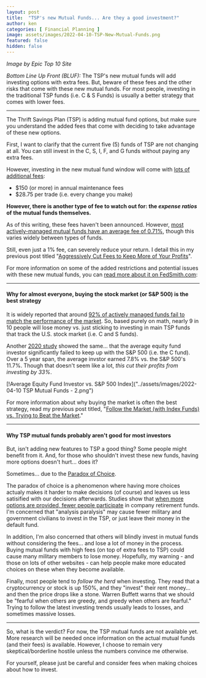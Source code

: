 ```yaml
---
layout: post
title:  "TSP's new Mutual Funds... Are they a good investment?"
author: ken
categories: [ Financial Planning ]
image: assets/images/2022-04-10-TSP-New-Mutual-Funds.png
featured: false
hidden: false
---
```

_Image by Epic Top 10 Site_

*Bottom Line Up Front (BLUF):*  The TSP's new mutual funds will add investing options with extra fees.  But, beware of these fees and the other risks that come with these new mutual funds.  For most people, investing in the traditional TSP funds (i.e. C & S Funds) is usually a better strategy that comes with lower fees.

------------- 

The Thrift Savings Plan (TSP) is adding mutual fund options, but make sure you understand the added fees that come with deciding to take advantage of these new options.

First, I want to clarify that the current five (5) funds of TSP are not changing at all.  You can still invest in the C, S, I, F, and G funds without paying any extra fees.

However, investing in the new mutual fund window will come with [lots of additional fees](https://www.fedsmith.com/2022/04/07/is-tsp-mutual-fund-window-worth-using/):

- $150 (or more) in annual maintenance fees
- $28.75 per trade (i.e. every change you make)

**However, there is another type of fee to watch out for: the _expense ratios_ of the mutual funds themselves.**

As of this writing, these fees haven't been announced.  However, [most actively-managed mutual funds have an average fee of 0.71%](https://www.thebalance.com/average-expense-ratios-for-mutual-funds-2466612), though this varies widely between types of funds.

Still, even just a 1% fee, can severely reduce your return.  I detail this in my previous post titled "[Aggressively Cut Fees to Keep More of Your Profits](https://www.militaryinvestor.org/Aggressively-Cut-Fees-to-Keep-More-of-Your-Profits/)".

For more information on some of the added restrictions and potential issues with these new mutual funds, you can [read more about it on FedSmith.com](https://www.fedsmith.com/2022/04/07/is-tsp-mutual-fund-window-worth-using/):

--------------

#### Why for almost everyone, buying the stock market (or S&P 500) is the best strategy

It is widely reported that around [92% of actively managed funds fail to match the performance of the market](https://www.bankrate.com/investing/active-versus-passive/). So, based purely on math, nearly 9 in 10 people will lose money vs. just sticking to investing in main TSP funds that track the U.S. stock market (i.e. C and S funds).

Another [2020 study](https://wealthwatchadvisors.com/wp-content/uploads/2020/03/QAIB_PremiumEdition2020_WWA.pdf) showed the same... that the average equity fund investor significantly failed to keep up with the S&P 500 (i.e. the C fund).  Over a 5 year span, the average invstor earned 7.8% vs. the S&P 500's 11.7%.  Though that doesn't seem like a lot, *this cut their profits from investing by 33%*. 

[!Average Equity Fund Investor vs. S&P 500 Index]("../assets/images/2022-04-10 TSP Mutual Funds - 2.png")

For more information about why buying the market is often the best strategy, read my previous post titled, "[Follow the Market (with Index Funds) vs. Trying to Beat the Market](https://www.militaryinvestor.org/Follow-the-Market/)."

-------------

#### Why TSP mutual funds probably aren't good for most investors

But, isn't adding new features to TSP a good thing?  Some people might benefit from it.  And, for those who shouldn't invest these new funds, having more options doesn't hurt... does it?

Sometimes... due to the [Paradox of Choice](https://thedecisionlab.com/reference-guide/economics/the-paradox-of-choice).

The paradox of choice is a phenomenon where having more choices actualy makes it harder to make decisions (of course) and leaves us less satisified with our decisions afterwards.  Studies show that [when more options are provided, fewer people participate](https://www.businessinsider.com/too-many-401k-options-could-hurt-you-2013-2#:~:text=Evaluating%20too%20many%20options%20can,phenomenon%20known%20as%20analysis%20paralysis.&text=Iyengar%20found%20the%20same%20phenomenon,company%20401(k)%20plans.) in company retirement funds.  I'm concerned that "analysis paralysis" may cause fewer military and government civilians to invest in the TSP, or just leave their money in the default fund. 

In addition, I'm also concerned that others will blindly invest in mutual funds without considering the fees… and lose a lot of money in the process.  Buying mutual funds with high fees (on top of extra fees to TSP) could cause many military members to lose money.  Hopefully, my warning - and those on lots of other websites - can help people make more educated choices on these when they become available.

Finally, most people tend to _follow the herd_ when investing.  They read that a cryptocurrency or stock is up 150%, and they "invest" their rent money... and then the price drops like a stone.  Warren Buffett warns that we should be "fearful when others are greedy, and greedy when others are fearful."  Trying to follow the latest investing trends usually leads to losses, and sometimes massive losses.

-------------

So, what is the verdict?  For now, the TSP mutual funds are not available yet.  More research will be needed once information on the actual mutual funds (and their fees) is available.  However, I choose to remain very skeptical/borderline hostile unless the numbers convince me otherwise.  

For yourself, please just be careful and consider fees when making choices about how to invest.  
